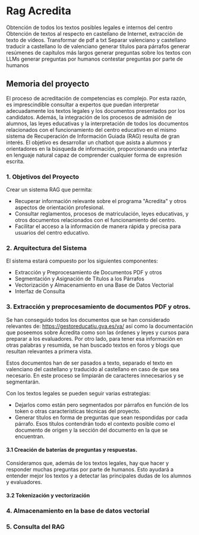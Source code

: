 # Rag Acredita

Obtención de todos los textos posibles legales e internos del centro
Obtención de textos al respecto en castellano de Internet, extracción de texto de vídeos.
Transformar de pdf a txt
Separar valenciano y castellano
traducir a castellano lo de valenciano
generar títulos para párrafos
generar resúmenes de capítulos más largos
generar preguntas sobre los textos con LLMs
generar preguntas por humanos
contestar preguntas por parte de humanos


## Memoria del proyecto

El proceso de acreditación de competencias es complejo. Por esta razón, es imprescindible consultar a expertos que puedan interpretar adecuadamente los textos legales y los documentos presentados por los candidatos. Además, la integración de los procesos de admisión de alumnos, las leyes educativas y la interpretación de todos los documentos relacionados con el funcionamiento del centro educativo en el mismo sistema de Recuperación de Información Guiada (RAG) resulta de gran interés. El objetivo es desarrollar un chatbot que asista a alumnos y orientadores en la búsqueda de información, proporcionando una interfaz en lenguaje natural capaz de comprender cualquier forma de expresión escrita.

### 1. Objetivos del Proyecto

Crear un sistema RAG que permita:

* Recuperar información relevante sobre el programa "Acredita" y otros aspectos de orientación profesional.
* Consultar reglamentos, procesos de matriculación, leyes educativas, y otros documentos relacionados con el funcionamiento del centro.
* Facilitar el acceso a la información de manera rápida y precisa para usuarios del centro educativo.

### 2. Arquitectura del Sistema

El sistema estará compuesto por los siguientes componentes:

* Extracción y Preprocesamiento de Documentos PDF y otros
* Segmentación y Asignación de Títulos a los Párrafos
* Vectorización y Almacenamiento en una Base de Datos Vectorial
* Interfaz de Consulta

### 3. Extracción y preprocesamiento de documentos PDF y otros.

Se han conseguido todos los documentos que se han considerado relevantes de: https://gestoreducatiu.gva.es/va/ así como la documentación que poseemos sobre Acredita como son las órdenes y leyes y cursos para preparar a los evaluadores. Por otro lado, para tener esa información en otras palabras y resumida, se han buscado textos en foros y blogs que resultan relevantes a primera vista. 

Estos documentos han de ser pasados a texto, separado el texto en valenciano del castellano y traducido al castellano en caso de que sea necesario. En este proceso se limpiarán de caracteres innecesarios y se segmentarán. 

Con los textos legales se pueden seguir varias estrategias:
* Dejarlos como están pero segmentados por párrafos en función de los token o otras características técnicas del proyecto.
* Generar títulos en forma de preguntas que sean respondidas por cada párrafo. Esos títulos contendrán todo el contexto posible como el documento de origen y la sección del documento en la que se encuentran.


#### 3.1 Creación de baterías de preguntas y respuestas.

Consideramos que, además de los textos legales, hay que hacer y responder muchas preguntas por parte de humanos. Esto ayudará a entender mejor los textos y a detectar las principales dudas de los alumnos y evaluadores.

#### 3.2 Tokenización y vectorización

### 4. Almacenamiento en la base de datos vectorial

### 5. Consulta del RAG
